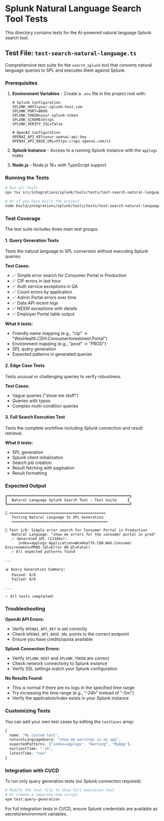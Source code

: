 # Splunk Natural Language Search Tool Tests

This directory contains tests for the AI-powered natural language Splunk search tool.

## Test File: `test-search-natural-language.ts`

Comprehensive test suite for the `search_splunk` tool that converts natural language queries to SPL and executes them against Splunk.

### Prerequisites

1. **Environment Variables** - Create a `.env` file in the project root with:
   ```env
   # Splunk Configuration
   SPLUNK_HOST=your-splunk-host.com
   SPLUNK_PORT=8089
   SPLUNK_TOKEN=your-splunk-token
   SPLUNK_SCHEME=https
   SPLUNK_VERIFY_SSL=false
   
   # OpenAI Configuration
   OPENAI_API_KEY=your-openai-api-key
   OPENAI_API_BASE_URL=https://api.openai.com/v1
   ```

2. **Splunk Instance** - Access to a running Splunk instance with the `applogs` index

3. **Node.js** - Node.js 18+ with TypeScript support

### Running the Tests

```bash
# Run all tests
npx tsx src/integrations/splunk/tools/tests/test-search-natural-language.ts

# Or if you have built the project
node build/integrations/splunk/tools/tests/test-search-natural-language.js
```

### Test Coverage

The test suite includes three main test groups:

#### 1. Query Generation Tests
Tests the natural language to SPL conversion without executing Splunk queries.

**Test Cases:**
- ✅ Simple error search for Consumer Portal in Production
- ✅ CIP errors in last hour
- ✅ Auth service exceptions in QA
- ✅ Count errors by application
- ✅ Admin Portal errors over time
- ✅ Data API recent logs
- ✅ NESW exceptions with details
- ✅ Employer Portal table output

**What it tests:**
- Friendly name mapping (e.g., "cip" → "WexHealth.CDH.ConsumerInvestment.Portal")
- Environment mapping (e.g., "prod" → "PROD")
- SPL query generation
- Expected patterns in generated queries

#### 2. Edge Case Tests
Tests unusual or challenging queries to verify robustness.

**Test Cases:**
- Vague queries ("show me stuff")
- Queries with typos
- Complex multi-condition queries

#### 3. Full Search Execution Test
Tests the complete workflow including Splunk connection and result retrieval.

**What it tests:**
- SPL generation
- Splunk client initialization
- Search job creation
- Result fetching with pagination
- Result formatting

### Expected Output

```
╔════════════════════════════════════════════════════════╗
║  Natural Language Splunk Search Tool - Test Suite     ║
╚════════════════════════════════════════════════════════╝

🧪 ============================================
   Testing Natural Language to SPL Generation
   ============================================

📝 Test 1/8: Simple error search for Consumer Portal in Production
   Natural Language: "show me errors for the consumer portal in prod"
   ✅ Generated SPL (1234ms):
      index=applogs Application=WexHealth.CDH.Web.Consumer Environment=PROD (@l=Error OR @l=Fatal)
   ✓ All expected patterns found

...

📊 Query Generation Summary:
   Passed: 8/8
   Failed: 0/8

...

✨ All tests completed!
```

### Troubleshooting

**OpenAI API Errors:**
- Verify `OPENAI_API_KEY` is set correctly
- Check `OPENAI_API_BASE_URL` points to the correct endpoint
- Ensure you have credits/quota available

**Splunk Connection Errors:**
- Verify `SPLUNK_HOST` and `SPLUNK_TOKEN` are correct
- Check network connectivity to Splunk instance
- Verify SSL settings match your Splunk configuration

**No Results Found:**
- This is normal if there are no logs in the specified time range
- Try increasing the time range (e.g., "-24h" instead of "-5m")
- Verify the application/index exists in your Splunk instance

### Customizing Tests

You can add your own test cases by editing the `testCases` array:

```typescript
{
  name: "My custom test",
  naturalLanguageQuery: "show me warnings in my app",
  expectedPatterns: ["index=applogs", "Warning", "MyApp"],
  earliestTime: "-1h",
  latestTime: "now"
}
```

### Integration with CI/CD

To run only query generation tests (no Splunk connection required):

```bash
# Modify the test file to skip full execution test
# Or create a separate npm script:
npm test:query-generation
```

For full integration tests in CI/CD, ensure Splunk credentials are available as secrets/environment variables.

